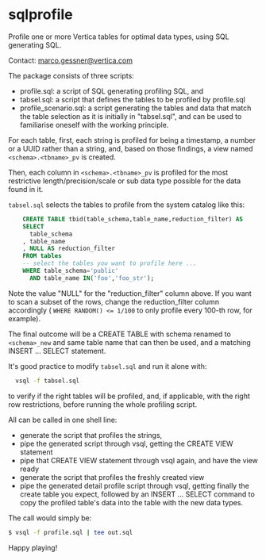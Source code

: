 # sqlprofile
Profile one or more Vertica tables for optimal data types, using SQL generating SQL.

Contact: marco.gessner@vertica.com

The package consists of three scripts: 
* profile.sql: a script of SQL generating profiling SQL, and 
* tabsel.sql:  a script that defines the tables to be profiled
  by profile.sql
* profile_scenario.sql: a script generating the tables and data that match
  the table selection as it is initially in "tabsel.sql", and can be used to
  familiarise oneself with the working principle.

For each table, first, each string is profiled for being a timestamp, a
number or a UUID rather than a string, and, based on those findings, a view
named `<schema>.<tbname>_pv` is created.

Then, each column in `<schema>.<tbname>_pv` is profiled for the most
restrictive length/precision/scale or sub data type possible for the data
found in it.

`tabsel.sql` selects the tables to profile from the system catalog like this:
```SQL
    CREATE TABLE tbid(table_schema,table_name,reduction_filter) AS 
    SELECT 
      table_schema
    , table_name
    , NULL AS reduction_filter 
    FROM tables 
    -- select the tables you want to profile here ...
    WHERE table_schema='public' 
      AND table_name IN('foo','foo_str');
```
Note the value "NULL" for the "reduction_filter" column above.  If you want
to scan a subset of the rows, change the reduction_filter column
accordingly ( `WHERE RANDOM() <= 1/100` to only profile every 100-th row,
for example).

The final outcome will be a CREATE TABLE with schema renamed to
`<schema>_new` and same table name that can then be used, and a matching
INSERT ... SELECT statement.

It's good practice to modify `tabsel.sql` and run it alone with:
```bash
  vsql -f tabsel.sql
```
to verify if the right tables will be profiled, and, if applicable, with
the right row restrictions, before running the whole profiling script.

All can be called in one shell line:
* generate the script that profiles the strings, 
* pipe the generated script through vsql, getting the CREATE VIEW statement
* pipe that CREATE VIEW statement through vsql again, and have the view ready
* generate the script that profiles the freshly created view
* pipe the generated detail profile script through vsql, getting finally
  the create table you expect, followed by an INSERT ... SELECT command
to copy the profiled table's data into the table with the new data types.

The call would simply be:
```bash
$ vsql -f profile.sql | tee out.sql
```
Happy playing!
